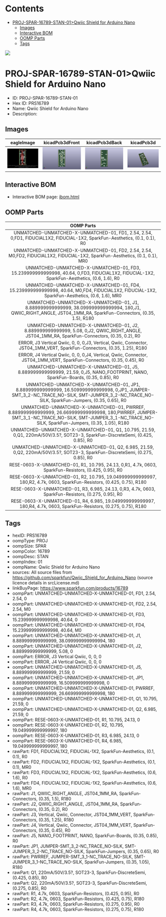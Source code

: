 



Contents
========

* [PROJ-SPAR-16789-STAN-01>Qwiic Shield for Arduino Nano](#proj-spar-16789-stan-01qwiic-shield-for-arduino-nano)
	* [Images](#images)
	* [Interactive BOM](#interactive-bom)
	* [OOMP Parts](#oomp-parts)
	* [Tags](#tags)
  
![][im]
# PROJ-SPAR-16789-STAN-01>Qwiic Shield for Arduino Nano

- ID: PROJ-SPAR-16789-STAN-01
- Hex ID: PRS16789
- Name: Qwiic Shield for Arduino Nano
- Description: 

## Images
  
  

|eagleImage|kicadPcb3dFront|kicadPcb3dBack|kicadPcb3d|
| :---: | :---: | :---: | :---: |
|[![eagleImage](eagleImage_140.png)](eagleImage_600.png)|[![kicadPcb3dFront](kicadPcb3dFront_140.png)](kicadPcb3dFront_600.png)|[![kicadPcb3dBack](kicadPcb3dBack_140.png)](kicadPcb3dBack_600.png)|[![kicadPcb3d](kicadPcb3d_140.png)](kicadPcb3d_600.png)|

## Interactive BOM

- Interactive BOM page: [ibom.html](kicad/bom/ibom.html)

## OOMP Parts
  

|OOMP Parts|
| :---: |
|UNMATCHED-UNMATCHED-X-UNMATCHED-01, FD1, 2.54, 2.54, 0,FD1, FIDUCIAL1X2, FIDUCIAL-1X2, SparkFun-Aesthetics, (0.1, 0.1), R0|
|UNMATCHED-UNMATCHED-X-UNMATCHED-01, FD2, 2.54, 2.54, M0,FD2, FIDUCIAL1X2, FIDUCIAL-1X2, SparkFun-Aesthetics, (0.1, 0.1), MR0|
|UNMATCHED-UNMATCHED-X-UNMATCHED-01, FD3, 15.239999999999998, 40.64, 0,FD3, FIDUCIAL1X2, FIDUCIAL-1X2, SparkFun-Aesthetics, (0.6, 1.6), R0|
|UNMATCHED-UNMATCHED-X-UNMATCHED-01, FD4, 15.239999999999998, 40.64, M0,FD4, FIDUCIAL1X2, FIDUCIAL-1X2, SparkFun-Aesthetics, (0.6, 1.6), MR0|
|UNMATCHED-UNMATCHED-X-UNMATCHED-01, J1, 8.889999999999999, 38.099999999999994, 180,J1, QWIIC_RIGHT_ANGLE, JST04_1MM_RA, SparkFun-Connectors, (0.35, 1.5), R180|
|UNMATCHED-UNMATCHED-X-UNMATCHED-01, J2, 8.889999999999999, 5.08, 0,J2, QWIIC_RIGHT_ANGLE, JST04_1MM_RA, SparkFun-Connectors, (0.35, 0.2), R0|
|ERROR, J3 Vertical Qwiic, 0, 0, 0,J3, Vertical, Qwiic, Connector, JST04_1MM_VERT, SparkFun-Connectors, (0.35, 1.25), R180|
|ERROR, J4 Vertical Qwiic, 0, 0, 0,J4, Vertical, Qwiic, Connector, JST04_1MM_VERT, SparkFun-Connectors, (0.35, 0.45), R0|
|UNMATCHED-UNMATCHED-X-UNMATCHED-01, J5, 8.889999999999999, 21.59, 0,J5, NANO_FOOTPRINT, NANO, SparkFun-Boards, (0.35, 0.85), R0|
|UNMATCHED-UNMATCHED-X-UNMATCHED-01, JP1, 8.889999999999999, 16.509999999999998, 0,JP1, JUMPER-SMT_3_2-NC_TRACE_NO-SILK, SMT-JUMPER_3_2-NC_TRACE_NO-SILK, SparkFun-Jumpers, (0.35, 0.65), R0|
|UNMATCHED-UNMATCHED-X-UNMATCHED-01, PWRREF, 8.889999999999999, 26.669999999999998, 180,PWRREF, JUMPER-SMT_3_1-NC_TRACE_NO-SILK, SMT-JUMPER_3_1-NC_TRACE_NO-SILK, SparkFun-Jumpers, (0.35, 1.05), R180|
|UNMATCHED-UNMATCHED-X-UNMATCHED-01, Q1, 10.795, 21.59, 0,Q1, 220mA/50V/3.5?, SOT23-3, SparkFun-DiscreteSemi, (0.425, 0.85), R0|
|UNMATCHED-UNMATCHED-X-UNMATCHED-01, Q2, 6.985, 21.59, 0,Q2, 220mA/50V/3.5?, SOT23-3, SparkFun-DiscreteSemi, (0.275, 0.85), R0|
|RESE-0603-X-UNMATCHED-01, R1, 10.795, 24.13, 0,R1, 4.7k, 0603, SparkFun-Resistors, (0.425, 0.95), R0|
|RESE-0603-X-UNMATCHED-01, R2, 10.795, 19.049999999999997, 180,R2, 4.7k, 0603, SparkFun-Resistors, (0.425, 0.75), R180|
|RESE-0603-X-UNMATCHED-01, R3, 6.985, 24.13, 0,R3, 4.7k, 0603, SparkFun-Resistors, (0.275, 0.95), R0|
|RESE-0603-X-UNMATCHED-01, R4, 6.985, 19.049999999999997, 180,R4, 4.7k, 0603, SparkFun-Resistors, (0.275, 0.75), R180|

## Tags

- hexID: PRS16789
- oompType: PROJ
- oompSize: SPAR
- oompColor: 16789
- oompDesc: STAN
- oompIndex: 01
- oompName: Qwiic Shield for Arduino Nano
- sources: All source files from https://github.com/sparkfun/Qwiic_Shield_for_Arduino_Nano (source licence details in srcLicense.md)
- linkBuyPage: https://www.sparkfun.com/products/16789
- oompPart: UNMATCHED-UNMATCHED-X-UNMATCHED-01, FD1, 2.54, 2.54, 0
- oompPart: UNMATCHED-UNMATCHED-X-UNMATCHED-01, FD2, 2.54, 2.54, M0
- oompPart: UNMATCHED-UNMATCHED-X-UNMATCHED-01, FD3, 15.239999999999998, 40.64, 0
- oompPart: UNMATCHED-UNMATCHED-X-UNMATCHED-01, FD4, 15.239999999999998, 40.64, M0
- oompPart: UNMATCHED-UNMATCHED-X-UNMATCHED-01, J1, 8.889999999999999, 38.099999999999994, 180
- oompPart: UNMATCHED-UNMATCHED-X-UNMATCHED-01, J2, 8.889999999999999, 5.08, 0
- oompPart: ERROR, J3 Vertical Qwiic, 0, 0, 0
- oompPart: ERROR, J4 Vertical Qwiic, 0, 0, 0
- oompPart: UNMATCHED-UNMATCHED-X-UNMATCHED-01, J5, 8.889999999999999, 21.59, 0
- oompPart: UNMATCHED-UNMATCHED-X-UNMATCHED-01, JP1, 8.889999999999999, 16.509999999999998, 0
- oompPart: UNMATCHED-UNMATCHED-X-UNMATCHED-01, PWRREF, 8.889999999999999, 26.669999999999998, 180
- oompPart: UNMATCHED-UNMATCHED-X-UNMATCHED-01, Q1, 10.795, 21.59, 0
- oompPart: UNMATCHED-UNMATCHED-X-UNMATCHED-01, Q2, 6.985, 21.59, 0
- oompPart: RESE-0603-X-UNMATCHED-01, R1, 10.795, 24.13, 0
- oompPart: RESE-0603-X-UNMATCHED-01, R2, 10.795, 19.049999999999997, 180
- oompPart: RESE-0603-X-UNMATCHED-01, R3, 6.985, 24.13, 0
- oompPart: RESE-0603-X-UNMATCHED-01, R4, 6.985, 19.049999999999997, 180
- rawPart: FD1, FIDUCIAL1X2, FIDUCIAL-1X2, SparkFun-Aesthetics, (0.1, 0.1), R0
- rawPart: FD2, FIDUCIAL1X2, FIDUCIAL-1X2, SparkFun-Aesthetics, (0.1, 0.1), MR0
- rawPart: FD3, FIDUCIAL1X2, FIDUCIAL-1X2, SparkFun-Aesthetics, (0.6, 1.6), R0
- rawPart: FD4, FIDUCIAL1X2, FIDUCIAL-1X2, SparkFun-Aesthetics, (0.6, 1.6), MR0
- rawPart: J1, QWIIC_RIGHT_ANGLE, JST04_1MM_RA, SparkFun-Connectors, (0.35, 1.5), R180
- rawPart: J2, QWIIC_RIGHT_ANGLE, JST04_1MM_RA, SparkFun-Connectors, (0.35, 0.2), R0
- rawPart: J3, Vertical, Qwiic, Connector, JST04_1MM_VERT, SparkFun-Connectors, (0.35, 1.25), R180
- rawPart: J4, Vertical, Qwiic, Connector, JST04_1MM_VERT, SparkFun-Connectors, (0.35, 0.45), R0
- rawPart: J5, NANO_FOOTPRINT, NANO, SparkFun-Boards, (0.35, 0.85), R0
- rawPart: JP1, JUMPER-SMT_3_2-NC_TRACE_NO-SILK, SMT-JUMPER_3_2-NC_TRACE_NO-SILK, SparkFun-Jumpers, (0.35, 0.65), R0
- rawPart: PWRREF, JUMPER-SMT_3_1-NC_TRACE_NO-SILK, SMT-JUMPER_3_1-NC_TRACE_NO-SILK, SparkFun-Jumpers, (0.35, 1.05), R180
- rawPart: Q1, 220mA/50V/3.5?, SOT23-3, SparkFun-DiscreteSemi, (0.425, 0.85), R0
- rawPart: Q2, 220mA/50V/3.5?, SOT23-3, SparkFun-DiscreteSemi, (0.275, 0.85), R0
- rawPart: R1, 4.7k, 0603, SparkFun-Resistors, (0.425, 0.95), R0
- rawPart: R2, 4.7k, 0603, SparkFun-Resistors, (0.425, 0.75), R180
- rawPart: R3, 4.7k, 0603, SparkFun-Resistors, (0.275, 0.95), R0
- rawPart: R4, 4.7k, 0603, SparkFun-Resistors, (0.275, 0.75), R180



[im]: kicadPcb3d_450.png
